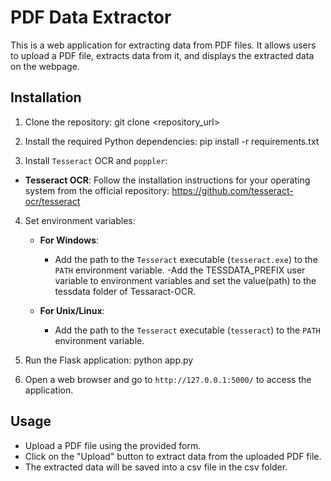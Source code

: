 # PDF Data Extractor

This is a web application for extracting data from PDF files. It allows users to upload a PDF file, extracts data from it, and displays the extracted data on the webpage.

## Installation

1. Clone the repository: git clone <repository_url>

2. Install the required Python dependencies: pip install -r requirements.txt

3. Install `Tesseract` OCR and `poppler`:

- **Tesseract OCR**: Follow the installation instructions for your operating system from the official repository: https://github.com/tesseract-ocr/tesseract


4. Set environment variables:
   
   - **For Windows**:
     - Add the path to the `Tesseract` executable (`tesseract.exe`) to the `PATH` environment variable.
     -Add the TESSDATA_PREFIX user variable to  environment variables and set the value(path) to the tessdata folder of Tessaract-OCR.

   - **For Unix/Linux**:
     - Add the path to the `Tesseract` executable (`tesseract`) to the `PATH` environment variable.
    

5. Run the Flask application: python app.py

6. Open a web browser and go to `http://127.0.0.1:5000/` to access the application.

## Usage

- Upload a PDF file using the provided form.
- Click on the "Upload" button to extract data from the uploaded PDF file.
- The extracted data will be saved into a csv file in the csv folder.



